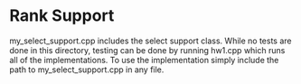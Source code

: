 # Rank Support
my_select_support.cpp includes the select support class. While no tests are done in this directory, testing can be done by running hw1.cpp which runs all of the implementations. To use the implementation simply include the path to my_select_support.cpp in any file.